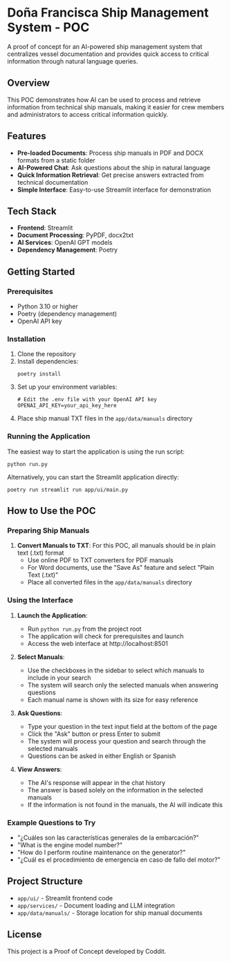 # Doña Francisca Ship Management System - POC

A proof of concept for an AI-powered ship management system that centralizes vessel documentation and provides quick access to critical information through natural language queries.

## Overview

This POC demonstrates how AI can be used to process and retrieve information from technical ship manuals, making it easier for crew members and administrators to access critical information quickly.

## Features

- **Pre-loaded Documents**: Process ship manuals in PDF and DOCX formats from a static folder
- **AI-Powered Chat**: Ask questions about the ship in natural language
- **Quick Information Retrieval**: Get precise answers extracted from technical documentation
- **Simple Interface**: Easy-to-use Streamlit interface for demonstration

## Tech Stack

- **Frontend**: Streamlit
- **Document Processing**: PyPDF, docx2txt
- **AI Services**: OpenAI GPT models
- **Dependency Management**: Poetry

## Getting Started

### Prerequisites

- Python 3.10 or higher
- Poetry (dependency management)
- OpenAI API key

### Installation

1. Clone the repository
2. Install dependencies:
   ```
   poetry install
   ```
3. Set up your environment variables:
   ```
   # Edit the .env file with your OpenAI API key
   OPENAI_API_KEY=your_api_key_here
   ```
4. Place ship manual TXT files in the `app/data/manuals` directory

### Running the Application

The easiest way to start the application is using the run script:
```
python run.py
```

Alternatively, you can start the Streamlit application directly:
```
poetry run streamlit run app/ui/main.py
```

## How to Use the POC

### Preparing Ship Manuals

1. **Convert Manuals to TXT**: For this POC, all manuals should be in plain text (.txt) format
   - Use online PDF to TXT converters for PDF manuals
   - For Word documents, use the "Save As" feature and select "Plain Text (.txt)"
   - Place all converted files in the `app/data/manuals` directory

### Using the Interface

1. **Launch the Application**:
   - Run `python run.py` from the project root
   - The application will check for prerequisites and launch
   - Access the web interface at http://localhost:8501

2. **Select Manuals**:
   - Use the checkboxes in the sidebar to select which manuals to include in your search
   - The system will search only the selected manuals when answering questions
   - Each manual name is shown with its size for easy reference

3. **Ask Questions**:
   - Type your question in the text input field at the bottom of the page
   - Click the "Ask" button or press Enter to submit
   - The system will process your question and search through the selected manuals
   - Questions can be asked in either English or Spanish

4. **View Answers**:
   - The AI's response will appear in the chat history
   - The answer is based solely on the information in the selected manuals
   - If the information is not found in the manuals, the AI will indicate this

### Example Questions to Try

- "¿Cuáles son las características generales de la embarcación?"
- "What is the engine model number?"
- "How do I perform routine maintenance on the generator?"
- "¿Cuál es el procedimiento de emergencia en caso de fallo del motor?"

## Project Structure

- `app/ui/` - Streamlit frontend code
- `app/services/` - Document loading and LLM integration
- `app/data/manuals/` - Storage location for ship manual documents

## License

This project is a Proof of Concept developed by Coddit.